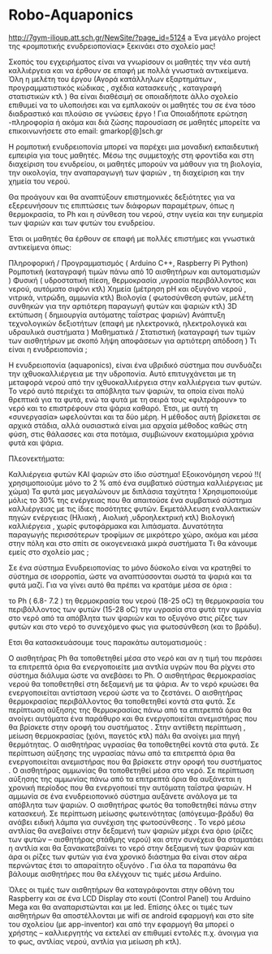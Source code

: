 # Robo-Aquaponics
http://7gym-ilioup.att.sch.gr/NewSite/?page_id=5124
a
Ένα μεγάλο project της «ρομποτικής  ενυδρειοπονίας» ξεκινάει στο σχολείο μας!

Σκοπός του εγχειρήματος είναι να γνωρίσουν οι μαθητές την νέα αυτή καλλιέργεια και να έρθουν σε επαφή με πολλά γνωστικά αντικείμενα. Όλη η μελέτη του έργου (Αγορά κατάλληλων εξαρτημάτων , προγραμματιστικός κώδικας , σχέδια κατασκευής , καταγραφή στατιστικών κτλ ) θα είναι διαθέσιμή σε οποιαδήποτε άλλο σχολείο επιθυμεί να το υλοποιήσει και να εμπλακούν οι μαθητές του σε ένα τόσο διαδραστικό και πλούσιο σε γνώσεις έργο ! Για Οποιαδήποτε ερώτηση -πληροφορία ή ακόμα και διά ζώσης παρουσίαση σε μαθητές μπορείτε να επικοινωνήσετε στο email: gmarkop[@]sch.gr

Η ρομποτική ενυδρειοπονία μπορεί να παρέχει μια μοναδική εκπαιδευτική εμπειρία για τους μαθητές. Μέσω της συμμετοχής στη φροντίδα και στη διαχείριση του ενυδρείου, οι μαθητές μπορούν να μάθουν για τη βιολογία, την οικολογία, την αναπαραγωγή των ψαριών , τη διαχείριση και την χημεία του νερού.

 Θα προάγουν και θα  αναπτύξουν  επιστημονικές δεξιότητες για να εξερευνήσουν τις επιπτώσεις των διάφορων παραμέτρων, όπως η θερμοκρασία, το Ph και η σύνθεση του νερού, στην υγεία και την ευημερία των ψαριών και των φυτών του ενυδρείου.

Έτσι οι μαθητές θα έρθουν σε επαφή με πολλές επιστήμες και γνωστικά αντικείμενα όπως:

Πληροφορική / Προγραμματισμός  ( Arduino C++,  Raspberry Pi Python)
Ρομποτική (καταγραφή τιμών πάνω από 10 αισθητήρων και αυτοματισμών )
Φυσική ( υδροστατική πίεση, θερμοκρασία ,υγρασία  περιβάλλοντος και νερού,  αυτόματο σιφόνι κτλ)
Χημεία (μέτρηση pH και οξυγόνο νερού  ,  νιτρικά,  νιτρώδη,  αμμωνία κτλ)
Βιολογία ( φωτοσύνθεση φυτών,  μελέτη συνθηκών για την αρτιότερη παραγωγή φυτών και ψαριών κτλ)
3D εκτύπωση ( δημιουργία αυτόματης ταΐστρας  ψαριών)
Ανάπτυξη τεχνολογικών δεξιοτήτων (επαφή με ηλεκτρονικά, ηλεκτρολογικά  και υδραυλικά συστήματα )
Μαθηματικά /  Στατιστική (καταγραφή των τιμών  των αισθητήρων  με σκοπό λήψη αποφάσεων για  αρτιότερη απόδοση )
Τι είναι η ενυδρειοπονία ;


Η ενυδρειοπονία (aquaponics), είναι ένα υβριδικό σύστημα που συνδυάζει την ιχθυοκαλλιέργεια με την υδροπονία. Αυτό επιτυγχάνεται με τη μεταφορά νερού από την ιχθυοκαλλιέργεια στην καλλιέργεια των φυτών. Το νερό αυτό περιέχει τα απόβλητα των ψαριών, τα οποία είναι πολύ θρεπτικά για τα φυτά, ενώ τα φυτά με τη σειρά τους «φιλτράρουν»  το νερό και το επιστρέφουν στα ψάρια καθαρό. Έτσι, με αυτή τη «συνεργασία» ωφελούνται και τα δύο μέρη. Η μέθοδος αυτή βρίσκεται σε αρχικά στάδια, αλλά ουσιαστικά είναι μια αρχαία μέθοδος καθώς στη φύση, στις θάλασσες και στα ποτάμια, συμβιώνουν εκατομμύρια χρόνια φυτά και ψάρια.

Πλεονεκτήματα:

Καλλιέργεια φυτών ΚΑΙ ψαριών στο ίδιο σύστημα!
Εξοικονόμηση νερού !!( χρησιμοποιούμε μόνο το 2 % από ένα συμβατικό σύστημα καλλιέργειας με χώμα)
Τα φυτά μας μεγαλώνουν με διπλάσια ταχύτητα !
Χρησιμοποιούμε μόλις το 30% της ενέργειας που θα απαιτούσε ένα συμβατικό σύστημα καλλιέργειας με τις ίδιες ποσότητες φυτών.
Εκμετάλλευση εναλλακτικών πηγών ενέργειας (Ηλιακή , Αιολική ,υδροηλεκτρική κτλ)
Βιολογική καλλιέργεια , χωρίς φυτοφάρμακα και λιπάσματα.
Δυνατότητα παραγωγής περισσότερων τροφίμων σε μικρότερο χώρο, ακόμα και μέσα στην πόλη και στο σπίτι σε οικογενειακά μικρά συστήματα
Τι θα κάνουμε εμείς στο σχολείο μας ;

Σε ένα σύστημα Ενυδρειοπονίας το μόνο δύσκολο είναι να κρατηθεί το σύστημα σε ισορροπία, ώστε να αναπτύσσονται σωστά τα ψαριά και τα φυτά μαζί. Για να γίνει αυτό θα πρέπει να κρατάμε μέσα σε όρια :

το Ph ( 6.8- 7.2 )
τη θερμοκρασία του νερού (18-25 oC)
τη θερμοκρασία του περιβάλλοντος των φυτών (15-28 oC)
την υγρασία στα φυτά
την αμμωνία στο νερό από τα απόβλητα των ψαριών και
το οξυγόνο στις ρίζες των φυτών και στο νερό
το συνεχόμενο φως για φωτοσύνθεση (και το βράδυ).

Ετσι θα κατασκευάσουμε τους παρακάτω αυτοματισμούς :

Ο αισθητήρας Ph θα τοποθετηθεί μέσα στο νερό και αν η τιμή του περάσει τα επιτρεπτά όρια θα ενεργοποιείτε μια αντλία υγρών που θα ρίχνει στο σύστημα διάλυμα ώστε να ανεβάσει το Ph.
Ο αισθητήρας θερμοκρασίας νερού θα τοποθετηθεί στη δεξαμενή με τα ψάρια. Αν το νερό κρυώσει θα ενεργοποιείται αντίσταση νερού ώστε να το ζεστάνει.
Ο αισθητήρας θερμοκρασίας περιβάλλοντος θα τοποθετηθεί κοντά στα φυτά. Σε περίπτωση αύξησης της θερμοκρασίας πάνω από τα επιτρεπτά όρια θα ανοίγει αυτόματα ένα παράθυρο και θα ενεργοποιείται ανεμιστήρας που θα βρίσκετε στην οροφή του συστήματος . Στην αντίθετη περίπτωση , μείωση θερμοκρασίας (χιόνι, παγετός κτλ) πάλι θα ανοίγει μια πηγή θερμότητας.
Ο αισθητήρας υγρασίας θα τοποθετηθεί κοντά στα φυτά. Σε περίπτωση αύξησης της υγρασίας πάνω από τα επιτρεπτά όρια θα ενεργοποιείται ανεμιστήρας που θα βρίσκετε στην οροφή του συστήματος .
Ο αισθητήρας αμμωνίας θα τοποθετηθεί μέσα στο νερό. Σε περίπτωση αύξησης της αμμωνίας πάνω από τα επιτρεπτά όρια θα αυξάνεται η χρονική περίοδος που θα ενεργοποιεί την αυτόματη ταΐστρα ψαριών. Η αμμωνία σε ένα ενυδρειοπονικό σύστημα αυξάνετε ανάλογα με τα απόβλητα των ψαριών.
Ο αισθητήρας φωτός θα τοποθετηθεί πάνω στην κατασκευή. Σε περίπτωση μείωσης φωτεινότητας (απόγευμα-βράδυ) θα ανάβει ειδική λάμπα για συνέχιση της φωτοσύνθεσης .
Το νερό μέσω αντλίας θα ανεβαίνει στην δεξαμενή των ψαριών μέχρι ένα όριο (ρίζες των φυτών – αισθητήρας στάθμης νερού) και στην συνέχεια θα σταματάει η αντλία και θα ξανακατεβαίνει το νερό στην δεξαμενή των ψαριών και άρα οι ρίζες των φυτών για ένα χρονικό διάστημα θα είναι στον αέρα περνώντας έτσι το απαραίτητο οξυγόνο .
Για όλα τα παραπάνω θα βάλουμε αισθητήρες που θα ελέγχουν τις τιμές μέσω Arduino.

Όλες οι τιμές των αισθητήρων θα καταγράφονται στην οθόνη του Raspberry και σε ένα LCD Display στο κουτί (Control Panel) του Arduino Mega και θα αναπαριστώνται και με led. Επίσης όλες οι τιμές των αισθητήρων θα αποστέλλονται με wifi σε android εφαρμογή και στο site του σχολείου (με app-inventor) και από την εφαρμογή θα μπορεί ο χρήστης – καλλιεργητής να εκτελεί αν επιθυμεί εντολές π.χ. άνοιγμα για το φως, αντλίας νερού, αντλία για μείωση ph κτλ).
